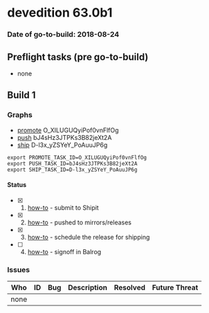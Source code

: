 # devedition 63.0b1

### Date of go-to-build: 2018-08-24

## Preflight tasks (pre go-to-build)
- none

## Build 1  

### Graphs
* [promote](https://tools.taskcluster.net/push-inspector/#/O_XILUGUQyiPof0vnFlfOg) O_XILUGUQyiPof0vnFlfOg
* [push](https://tools.taskcluster.net/push-inspector/#/bJ4sHz3JTPKs3B82jeXt2A) bJ4sHz3JTPKs3B82jeXt2A
* [ship](https://tools.taskcluster.net/push-inspector/#/D-l3x_yZSYeY_PoAuuJP6g) D-l3x_yZSYeY_PoAuuJP6g
```
export PROMOTE_TASK_ID=O_XILUGUQyiPof0vnFlfOg
export PUSH_TASK_ID=bJ4sHz3JTPKs3B82jeXt2A
export SHIP_TASK_ID=D-l3x_yZSYeY_PoAuuJP6g
```


#### Status
- [x] 1.  [how-to](https://wiki.mozilla.org/Release:Release_Automation_on_Mercurial:Starting_a_Release#Submit_to_Ship_It)  - submit to Shipit
- [x] 2.  [how-to](https://github.com/mozilla-releng/releasewarrior-2.0/blob/master/docs/release-promotion/desktop/howto.md#push-artifacts-to-releases-directory)  - pushed to mirrors/releases
- [x] 3.  [how-to](https://github.com/mozilla-releng/releasewarrior-2.0/blob/master/docs/release-promotion/desktop/howto.md#ship-the-release)  - schedule the release for shipping
- [ ] 4.  [how-to](https://github.com/mozilla-releng/releasewarrior-2.0/blob/master/docs/release-promotion/desktop/howto.md#obtain-sign-offs-for-changes)  - signoff in Balrog

### Issues
| Who                 | ID               | Bug                                                                 | Description                | Resolved                | Future Threat                |
| ------------------- | ---------------- | ------------------------------------------------------------------- | -------------------------- | ----------------------- | ---------------------------- |
| none | | | | | |

